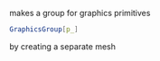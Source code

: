 makes a group for graphics primitives

```mathematica
GraphicsGroup[p_]
```

by creating a separate mesh